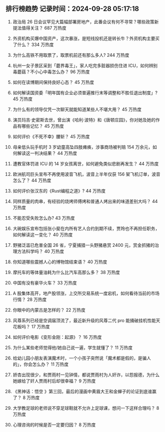 
## 排行榜趋势 记录时间：2024-09-28 05:17:18
  
  1. 政治局 26 日会议罕见大篇幅部署房地产，此番会议有何不寻常？哪些政策新提法值得关注？ 687 万热度
    
  2. 外资机构买爆中国资产，这次暴涨，是短线投机还是转长牛？外资机构主要买了什么？ 334 万热度
    
  3. 为什么高铁不用取票了，取票机前还有那么多人? 244 万热度
    
  4. 杭州一女子景区采到「蘑界毒王」，家人吃完多脏器损伤住进 ICU，如何辨别毒蘑菇？不小心中毒怎么办？ 96 万热度
    
  5. 如何在读博期间保持良好心态？ 45 万热度
    
  6. 如何解读国资委「明年国有企业必须普遍推行末等调整和不胜任退出制度」? 45 万热度
    
  7. 为什么有的领导仅凭一次聊天就能知道某些人不堪大用？ 45 万热度
    
  8. 演员玛吉·史密斯去世，曾出演《哈利·波特》和《唐顿庄园》，你对她及她的作品有哪些记忆？ 45 万热度
    
  9. 如何评价《不死不幸》腰斩？ 45 万热度
    
  10. 母亲低头玩手机时 3 岁幼童高坠四肢瘫痪，涉事商场被判赔 154 万余元，如何解读这一判决结果？ 44 万热度
    
  11. 遭教官体罚进 ICU 的 14 岁女孩离世，如何避免类似悲剧再发生？ 44 万热度
    
  12. 欧洲航司巨头宣布不再使用波音飞机，波音上半年仅获 156 架飞机订单，波音怎么了？ 44 万热度
    
  13. 如何评价张汉东的《Rust编程之道》? 44 万热度
    
  14. 同样质量的肉串，有经验的烧烤师傅烤和普通人烤出来的味道差别大吗？ 44 万热度
    
  15. 不能忍受失败怎么办? 43 万热度
    
  16. 大碗娱乐宣布包括张小斐在内所有艺人合约到期不续，贾玲也不再担任职务，如何解读这一变化？ 40 万热度
    
  17. 野猪泛滥已危害全国 26 省，宁夏捕猎一头野猪悬赏 2400 元，赏金抓猪的治理方法科学吗？ 40 万热度
    
  18. 你知道哪些震撼人心的博物馆结束语？ 40 万热度
    
  19. 摩托车的等体量油耗为什么比汽车高那么多？ 38 万热度
    
  20. 中国有没有豪华火车？ 33 万热度
    
  21. A 股集体高开，地产股领涨，上交所交易系统一度宕机，如何看待当前的市场行情？ 28 万热度
    
  22. 你眼中的内蒙古是怎样的？ 22 万热度
    
  23. 风尊系列已经是空调届顶流了，最近新升级的风尊二代 pro 能捅破挂机性能天花板吗？ 17 万热度
    
  24. 如何评价电影《变形金刚：起源》？ 16 万热度
    
  25. 为什么某些老师觉得他/她自己说一遍，学生就懂了？ 11 万热度
    
  26. 给幼儿园小朋友表演魔术时，一个小孩子突然说「魔术都是假的，是骗人的」，你会怎么办？ 11 万热度
    
  27. 娇杏出现很少，和贾雨村一见钟情，都说贾雨村为人奸诈，以怨报德，为什么她嫁给了奸人贾雨村后却很幸福？ 9 万热度
    
  28. 《黑神话：悟空 》第三回，最后的漫画中黄眉大王和金蝉子的论证到底谁赢了？ 8 万热度
    
  29. 大学教足球的老师说不穿足球鞋就不允许上足球课，想问一下这样合理吗？ 8 万热度
    
  30. 心理咨询的时候是否一定要归因？ 8 万热度
    